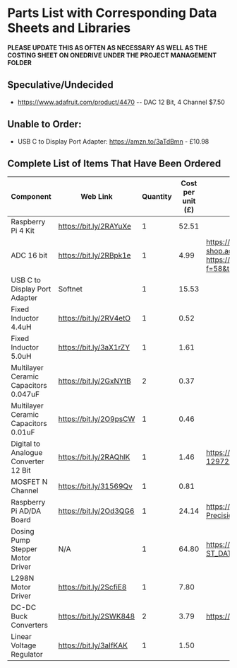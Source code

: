 # Parts List with Corresponding Data Sheets and Libraries
**PLEASE UPDATE THIS AS OFTEN AS NECESSARY AS WELL AS THE COSTING SHEET ON ONEDRIVE UNDER THE PROJECT MANAGEMENT FOLDER**

## Speculative/Undecided
* https://www.adafruit.com/product/4470 -- DAC 12 Bit, 4 Channel $7.50

## Unable to Order:
* USB C to Display Port Adapter: https://amzn.to/3aTdBmn - £10.98


## Complete List of Items That Have Been Ordered
| Component | Web Link | Quantity | Cost per unit (£) | Datasheets & Libraries |
| --- | --- | --- | --- | --- |
| Raspberry Pi 4 Kit | https://bit.ly/2RAYuXe | 1 | 52.51 |
| ADC 16 bit | https://bit.ly/2RBpk1e | 1 | 4.99 | https://cdn-shop.adafruit.com/datasheets/ads1115.pdf, https://forum.hobbycomponents.com/viewtopic.php?f=58&t=2025 |
| USB C to Display Port Adapter | Softnet | 1 | 15.53 |
| Fixed Inductor 4.4uH | https://bit.ly/2RV4etO | 1 | 0.52 |
| Fixed Inductor 5.0uH | https://bit.ly/3aX1rZY | 1 | 1.61 |
| Multilayer Ceramic Capacitors 0.047uF | https://bit.ly/2GxNYtB | 2 | 0.37 |
| Multilayer Ceramic Capacitors 0.01uF | https://bit.ly/2O9psCW | 1 | 0.46 |
| Digital to Analogue Converter 12 Bit | https://bit.ly/2RAQhlK | 1 | 1.46 | https://www.mouser.co.uk/datasheet/2/268/22187E-12972.pdf |
| MOSFET N Channel | https://bit.ly/31569Qv | 1 | 0.81 |
| Raspberry Pi AD/DA Board | https://bit.ly/2Od3QG6 | 1 | 24.14 | https://www.waveshare.com/wiki/High-Precision_AD/DA_Board |
| Dosing Pump Stepper Motor Driver | N/A | 1 | 64.80 | https://micropumps.co.uk/DATA/pdf/DS47_R404-ST_DATA_SHEET_050220_REV_2.pdf |
| L298N Motor Driver | https://bit.ly/2ScfiE8 | 1 | 7.80 |
| DC-DC Buck Converters | https://bit.ly/2SWK848 | 2 | 3.79 | https://www.dfrobot.com/product-1552.html |
| Linear Voltage Regulator | https://bit.ly/3aIfKAK | 1 | 1.50 |




